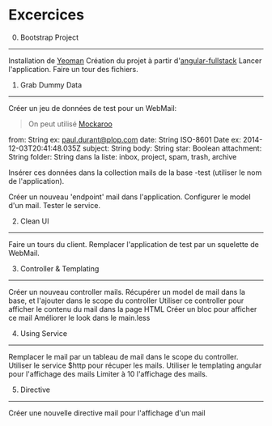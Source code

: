 Excercices
==========

0. Bootstrap Project
--------------------

Installation de [Yeoman](http://yeoman.io/)
Création du projet à partir d'[angular-fullstack](https://github.com/DaftMonk/generator-angular-fullstack)
Lancer l'application.
Faire un tour des fichiers.

1. Grab Dummy Data
------------------

Créer un jeu de données de test pour un WebMail:

> On peut utilisé [Mockaroo](http://www.mockaroo.com/)

  from: String ex: paul.durant@plop.com
  date: String ISO-8601 Date ex: 2014-12-03T20:41:48.035Z
  subject: String
  body: String
  star: Boolean
  attachment: String
  folder: String dans la liste: inbox, project, spam, trash, archive

Insérer ces données dans la collection mails de la base <nom>-test (utiliser le nom de l'application).

Créer un nouveau 'endpoint' mail dans l'application.
Configurer le model d'un mail.
Tester le service.
 
2. Clean UI
-----------

Faire un tours du client.
Remplacer l'application de test par un squelette de WebMail.

3. Controller & Templating
--------------------------

Créer un nouveau controller mails.
Récupérer un model de mail dans la base, et l'ajouter dans le scope du controller
Utiliser ce controller pour afficher le contenu du mail dans la page HTML
Créer un bloc pour afficher ce mail
Améliorer le look dans le main.less

4. Using Service
----------------

Remplacer le mail par un tableau de mail dans le scope du controller.
Utiliser le service $http pour récuper les mails.
Utiliser le templating angular pour l'affichage des mails
Limiter à 10 l'affichage des mails.

5. Directive
------------

Créer une nouvelle directive mail pour l'affichage d'un mail

